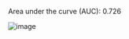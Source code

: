 Area under the curve (AUC): 0.726

![image](https://user-images.githubusercontent.com/62056907/236250361-85efe2f7-7237-4ab8-adc3-2605d40d443a.png)
